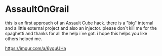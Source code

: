 # AssaultOnGrail
this is an first approach of an Assault Cube hack.
there is a "big" internal and a little external project and also an injector.
please don´t kill me for the spaghetti and thanks for all the help i´ve got.
i hope this helps you like others helped me.

https://imgur.com/a/6yguUHa
